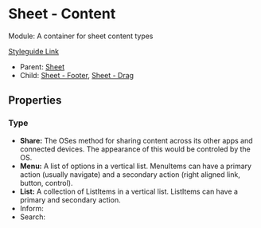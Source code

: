 # Sheet - Content

Module: A container for sheet content types

[Styleguide Link](https://zpl.io/VOyRjdL)

* Parent: [Sheet](./)
* Child: [Sheet - Footer](sheet-footer.md), [Sheet - Drag](sheet-drag.md)

## Properties

### Type

* **Share:** The OSes method for sharing content across its other apps and connected devices. The appearance of this would be controled by the OS.
* **Menu:** A list of options in a vertical list. MenuItems can have a primary action (usually navigate) and a secondary action (right aligned link, button, control).
* **List:** A collection of ListItems in a vertical list. ListItems can have a primary and secondary action.
* Inform:
* Search:
